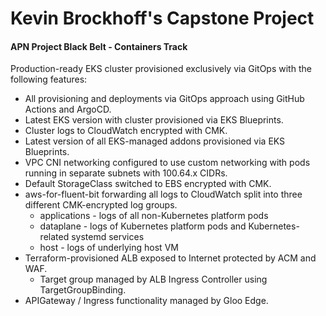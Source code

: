 # Kevin Brockhoff's Capstone Project
#### APN Project Black Belt - Containers Track

Production-ready EKS cluster provisioned exclusively via GitOps with the
following features:

* All provisioning and deployments via GitOps approach using GitHub Actions and ArgoCD.
* Latest EKS version with cluster provisioned via EKS Blueprints.
* Cluster logs to CloudWatch encrypted with CMK.
* Latest version of all EKS-managed addons provisioned via EKS Blueprints.
* VPC CNI networking configured to use custom networking with pods running in separate subnets with 100.64.x CIDRs.
* Default StorageClass switched to EBS encrypted with CMK.
* aws-for-fluent-bit forwarding all logs to CloudWatch split into three different CMK-encrypted log groups.
  * applications - logs of all non-Kubernetes platform pods
  * dataplane - logs of Kubernetes platform pods and Kubernetes-related systemd services
  * host - logs of underlying host VM
* Terraform-provisioned ALB exposed to Internet protected by ACM and WAF.
  * Target group managed by ALB Ingress Controller using TargetGroupBinding.
* APIGateway / Ingress functionality managed by Gloo Edge.
